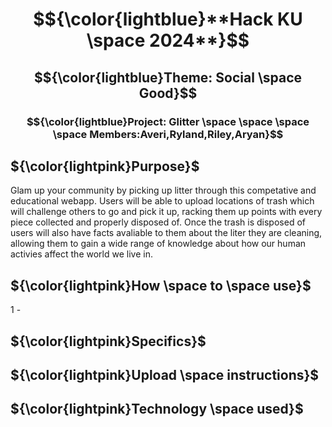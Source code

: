 # $${\color{lightblue}**Hack KU \space 2024**}$$  
## $${\color{lightblue}Theme: Social \space Good}$$ 
### $${\color{lightblue}Project: Glitter \space \space \space \space Members:Averi,Ryland,Riley,Aryan}$$ 



## ${\color{lightpink}Purpose}$  
Glam up your community by picking up litter through this competative and educational webapp. Users will be able to upload locations of trash which will challenge others to go and pick it up, racking them up points with every piece collected and properly disposed of. Once the trash is disposed of users will also have facts avaliable to them about the liter they are cleaning, allowing them to gain a wide range of knowledge about how our human activies affect the world we live in. 

## ${\color{lightpink}How \space to \space use}$  
1 - 


## ${\color{lightpink}Specifics}$

## ${\color{lightpink}Upload \space instructions}$

## ${\color{lightpink}Technology \space used}$
